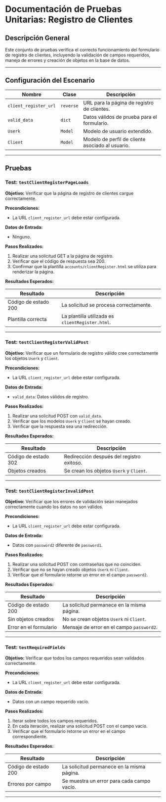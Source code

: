 # Documentación de Pruebas Unitarias: Registro de Clientes

## Descripción General
Este conjunto de pruebas verifica el correcto funcionamiento del formulario de registro de clientes, incluyendo la validación de campos requeridos, manejo de errores y creación de objetos en la base de datos.

---

## Configuración del Escenario

| **Nombre**         | **Clase**  | **Descripción**                                    |
|--------------------|------------|----------------------------------------------------|
| `client_register_url` | `reverse` | URL para la página de registro de clientes.       |
| `valid_data`       | `dict`     | Datos válidos de prueba para el formulario.       |
| `Userk`            | `Model`    | Modelo de usuario extendido.                     |
| `Client`           | `Model`    | Modelo de perfil de cliente asociado al usuario. |

---

## Pruebas

### Test: `testClientRegisterPageLoads`

**Objetivo:** Verificar que la página de registro de clientes cargue correctamente.

**Precondiciones:**
- La URL `client_register_url` debe estar configurada.

**Datos de Entrada:**
- Ninguno.

**Pasos Realizados:**
1. Realizar una solicitud GET a la página de registro.
2. Verificar que el código de respuesta sea 200.
3. Confirmar que la plantilla `accounts/clientRegister.html` se utiliza para renderizar la página.

**Resultados Esperados:**

| **Resultado**         | **Descripción**                                    |
|-----------------------|----------------------------------------------------|
| Código de estado 200  | La solicitud se procesa correctamente.            |
| Plantilla correcta    | La plantilla utilizada es `clientRegister.html`.  |

---

### Test: `testClientRegisterValidPost`

**Objetivo:** Verificar que un formulario de registro válido cree correctamente los objetos `Userk` y `Client`.

**Precondiciones:**
- La URL `client_register_url` debe estar configurada.

**Datos de Entrada:**
- `valid_data`: Datos válidos de registro.

**Pasos Realizados:**
1. Realizar una solicitud POST con `valid_data`.
2. Verificar que los modelos `Userk` y `Client` se hayan creado.
3. Verificar que la respuesta sea una redirección.

**Resultados Esperados:**

| **Resultado**         | **Descripción**                                    |
|-----------------------|----------------------------------------------------|
| Código de estado 302  | Redirección después del registro exitoso.          |
| Objetos creados       | Se crean los objetos `Userk` y `Client`.          |

---

### Test: `testClientRegisterInvalidPost`

**Objetivo:** Verificar que los errores de validación sean manejados correctamente cuando los datos no son válidos.

**Precondiciones:**
- La URL `client_register_url` debe estar configurada.

**Datos de Entrada:**
- Datos con `password2` diferente de `password1`.

**Pasos Realizados:**
1. Realizar una solicitud POST con contraseñas que no coinciden.
2. Verificar que no se hayan creado objetos `Userk` ni `Client`.
3. Verificar que el formulario retorne un error en el campo `password2`.

**Resultados Esperados:**

| **Resultado**         | **Descripción**                                    |
|-----------------------|----------------------------------------------------|
| Código de estado 200  | La solicitud permanece en la misma página.         |
| Sin objetos creados   | No se crean objetos `Userk` ni `Client`.          |
| Error en el formulario| Mensaje de error en el campo `password2`.         |

---

### Test: `testRequiredFields`

**Objetivo:** Verificar que todos los campos requeridos sean validados correctamente.

**Precondiciones:**
- La URL `client_register_url` debe estar configurada.

**Datos de Entrada:**
- Datos con un campo requerido vacío.

**Pasos Realizados:**
1. Iterar sobre todos los campos requeridos.
2. En cada iteración, realizar una solicitud POST con el campo vacío.
3. Verificar que el formulario retorne un error en el campo correspondiente.

**Resultados Esperados:**

| **Resultado**         | **Descripción**                                    |
|-----------------------|----------------------------------------------------|
| Código de estado 200  | La solicitud permanece en la misma página.         |
| Errores por campo     | Se muestra un error para cada campo vacío.         |

---
